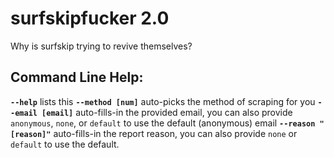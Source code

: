 # surfskipfucker 2.0
Why is surfskip trying to revive themselves? 
## Command Line Help:
**`--help`** lists this
**`--method [num]`** auto-picks the method of scraping for you
**`--email [email]`** auto-fills-in the provided email, you can also provide `anonymous`, `none`, or `default` to use the default (anonymous) email
**`--reason "[reason]"`** auto-fills-in the report reason, you can also provide `none` or `default` to use the default.

